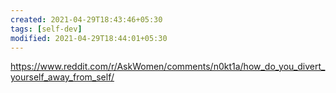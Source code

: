 ```yaml
---
created: 2021-04-29T18:43:46+05:30
tags: [self-dev]
modified: 2021-04-29T18:44:01+05:30
---
```


https://www.reddit.com/r/AskWomen/comments/n0kt1a/how_do_you_divert_yourself_away_from_self/